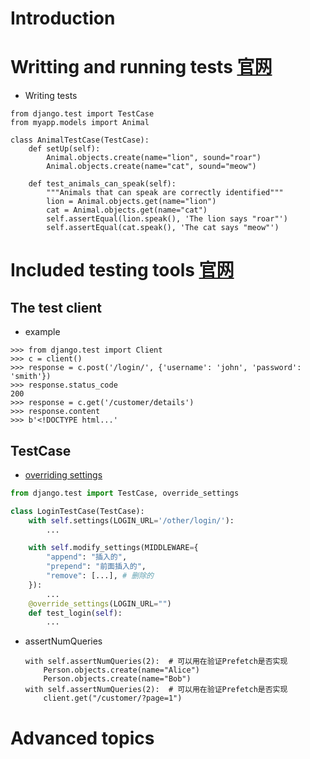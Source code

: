 # Introduction
# Writting and running tests [官网][run test]

* Writing tests

```
from django.test import TestCase
from myapp.models import Animal

class AnimalTestCase(TestCase):
    def setUp(self):
        Animal.objects.create(name="lion", sound="roar")
        Animal.objects.create(name="cat", sound="meow")

    def test_animals_can_speak(self):
        """Animals that can speak are correctly identified"""
        lion = Animal.objects.get(name="lion")
        cat = Animal.objects.get(name="cat")
        self.assertEqual(lion.speak(), 'The lion says "roar"')
        self.assertEqual(cat.speak(), 'The cat says "meow"')
```

# Included testing tools [官网][test tools]
## The test client
* example

```
>>> from django.test import Client
>>> c = client()
>>> response = c.post('/login/', {'username': 'john', 'password': 'smith'})
>>> response.status_code
200
>>> response = c.get('/customer/details')
>>> response.content
>>> b'<!DOCTYPE html...'
```

## TestCase
* [overriding settings](https://docs.djangoproject.com/en/4.1/topics/testing/tools/#overriding-settings)
```python
from django.test import TestCase, override_settings

class LoginTestCase(TestCase):
    with self.settings(LOGIN_URL='/other/login/'):
        ...

    with self.modify_settings(MIDDLEWARE={
        "append": "插入的",
        "prepend": "前面插入的",
        "remove": [...], # 删除的
    }):
        ...
    @override_settings(LOGIN_URL="")
    def test_login(self):
        ...
```
* assertNumQueries

    ```
    with self.assertNumQueries(2):  # 可以用在验证Prefetch是否实现
        Person.objects.create(name="Alice")
        Person.objects.create(name="Bob")
    with self.assertNumQueries(2):  # 可以用在验证Prefetch是否实现
        client.get("/customer/?page=1")
    ```


# Advanced topics

[run test]: https://docs.djangoproject.com/en/4.1/topics/testing/overview/#running-tests
[test tools]: https://docs.djangoproject.com/en/4.1/topics/testing/tools/

